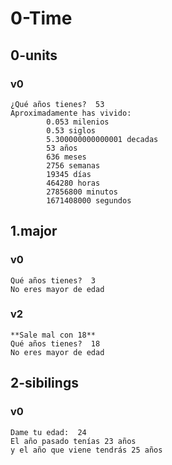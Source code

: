 # 0-Time

## 0-units

### v0
~~~
¿Qué años tienes?  53
Aproximadamente has vivido:
        0.053 milenios
        0.53 siglos
        5.300000000000001 decadas
        53 años
        636 meses
        2756 semanas
        19345 días
        464280 horas
        27856800 minutos
        1671408000 segundos
~~~

## 1.major

### v0
~~~
Qué años tienes?  3
No eres mayor de edad
~~~

### v2
~~~
**Sale mal con 18**
Qué años tienes?  18
No eres mayor de edad
~~~

## 2-sibilings

### v0
~~~
Dame tu edad:  24
El año pasado tenías 23 años
y el año que viene tendrás 25 años
~~~
